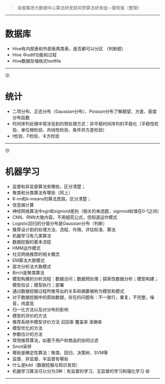 > 金服集团大数据中心算法研发部风控算法研发组--康晓强（整理）
---
# 数据库
- Hive有内部表和外部表两类表，是否都可以分区 （判断题）
- Hive 中udtf功能和过程
- Hive数据存储格式textfile
---
:kissing_closed_eyes:
# 统计
- 二项分布、正态分布（Gaussian分布）、Poisson分布了解期望、方差、密度分布函数
- 时间序列处理中常涉及到的预处理方式：非平稳时间序列的平稳化（平稳性检验、单位根检验、共线性检验、条件异方差检验）
- t检验、F检验、卡方检验
---
:kissing_closed_eyes:
# 机器学习
- 监督和非监督算法有哪些，区分清楚；
- 聚类和分类算法有哪些（同上）
- K-nn和k-means的算法思路，区分清楚；
- 信息熵计算
- 神经网络算法中sgn和sigmoid差别（相关的单选题，sigmoid权值在0-1之间）
- CNN、RNN大致内容，不用细究公式，但知道运作模式
- Logistic回归的分值分布是Gaussian分布（判断）
- 推荐设计到的处理方法、流程、作用、评估标准、算法
- 机器学习有几类算法
- 数据挖掘的基本流程
- HMM运作模式
- 社交网络推荐的相关概念
- EM算法大致模式
- 层次分析法大致模式
- Birch是聚类算法
- 模型构建的分析流程：数据访问；数据预处理；探索性数据分析；模型构建；模型验证；模型执行；部署
- 通过数据挖掘过程所推导出的关系和摘要被称为模型和模式
- 对于数据挖掘中的原始数据，存在的问题有：不一致行，重复，不完整，噪音，纬度高
- 归一化方法以及对分布的影响 
- 模型的评价的方法 
- 推荐系统中模型评价方法 召回率 覆盖率 准确率
- 模型优化的方法
- 参数估计的方法
- 常用推荐算法，如基于用户和商品的协同过滤
- Smot采样
- 哪些是确定性算法：聚类、回归、决策树、SVM等
- 监督、非监督、半监督有哪些
- 什么是kdd（数据挖掘与知识发现）
- 机器学习算法可以分为3种：有监督的学习、无监督的学习和强化学习
:smile:
---
